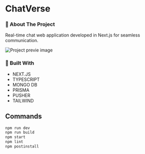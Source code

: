 # ChatVerse

### 💨 About The Project

Real-time chat web application developed in Next.js for seamless communication.

![Project previe image](https://res.cloudinary.com/dhpxqwsym/image/upload/w_1280,h_720,c_fill/v1678870284/documentations/chatverse_dqrs24)

### 💨 Built With

- NEXT.JS
- TYPESCRIPT
- MONGO DB
- PRISMA
- PUSHER
- TAILWIND

## Commands

```bash
npm run dev
npm run build
npm start
npm lint
npm postinstall
```
